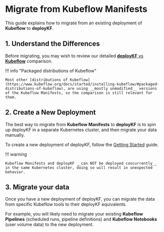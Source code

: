 # Migrate from Kubeflow Manifests

This guide explains how to migrate from an existing deployment of __Kubeflow__ to __deployKF__.

## 1. Understand the Differences

Before migrating, you may wish to review our detailed [__deployKF__ vs  __Kubeflow__](../about/kubeflow-vs-deploykf.md) comparison.

!!! info "Packaged distributions of Kubeflow"
    
    Most other [distributions of Kubeflow](https://www.kubeflow.org/docs/started/installing-kubeflow/#packaged-distributions-of-kubeflow), are using __mostly unmodified__ versions of the Kubeflow Manifests, so the comparison is still relevant for them.

## 2. Create a New Deployment

The best way to migrate from __Kubeflow Manifests__ to __deployKF__ is to spin up deployKF in a separate Kubernetes cluster, and then migrate your data manually.

To create a new deployment of deployKF, follow the [Getting Started](getting-started.md) guide.

!!! warning
    
    Kubeflow Manifests and deployKF __can NOT be deployed concurrently__ in the same Kubernetes cluster, doing so will result in unexpected behavior.

## 3. Migrate your data

Once you have a new deployment of deployKF, you can migrate the data from specific Kubeflow tools to their deployKF equivalents.

For example, you will likely need to migrate your existing __Kubeflow Pipelines__ (scheduled runs, pipeline definitions) and __Kubeflow Notebooks__ (user volume data) to the new deployment.